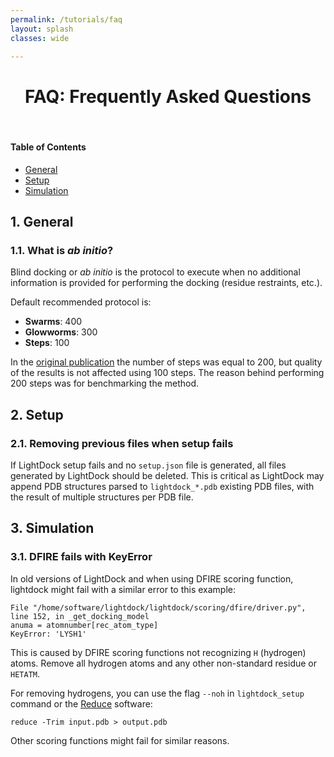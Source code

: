 ```yaml
---
permalink: /tutorials/faq
layout: splash
classes: wide

---
```


<center><h1>FAQ: Frequently Asked Questions</h1></center><br>

#### Table of Contents

- [General](#1-general)
- [Setup](#2-setup)
- [Simulation](#3-simulation)


## 1. General

### 1.1. What is *ab initio*?
Blind docking or *ab initio* is the protocol to execute when no additional information is provided for performing the docking (residue restraints, etc.).

Default recommended protocol is:

* **Swarms**: 400
* **Glowworms**: 300
* **Steps**: 100

In the [original publication](https://academic.oup.com/bioinformatics/article/34/1/49/4103399) the number of steps was equal to 200, but quality of the results is not affected using 100 steps. The reason behind performing 200 steps was for benchmarking the method. 


## 2. Setup

### 2.1. Removing previous files when setup fails
If LightDock setup fails and no `setup.json` file is generated, all files generated by LightDock should be deleted. This is critical as LightDock may append PDB structures parsed to `lightdock_*.pdb` existing PDB files, with the result of multiple structures per PDB file.


## 3. Simulation

### 3.1. DFIRE fails with KeyError

In old versions of LightDock and when using DFIRE scoring function, lightdock might fail with a similar error to this example:

```
File "/home/software/lightdock/lightdock/scoring/dfire/driver.py", line 152, in _get_docking_model
anuma = atomnumber[rec_atom_type]
KeyError: 'LYSH1'
```

This is caused by DFIRE scoring functions not recognizing `H` (hydrogen) atoms. Remove all hydrogen atoms and any other non-standard residue or `HETATM`.

For removing hydrogens, you can use the flag `--noh` in `lightdock_setup` command or the [Reduce](https://github.com/rlabduke/reduce) software:

```
reduce -Trim input.pdb > output.pdb
```

Other scoring functions might fail for similar reasons.